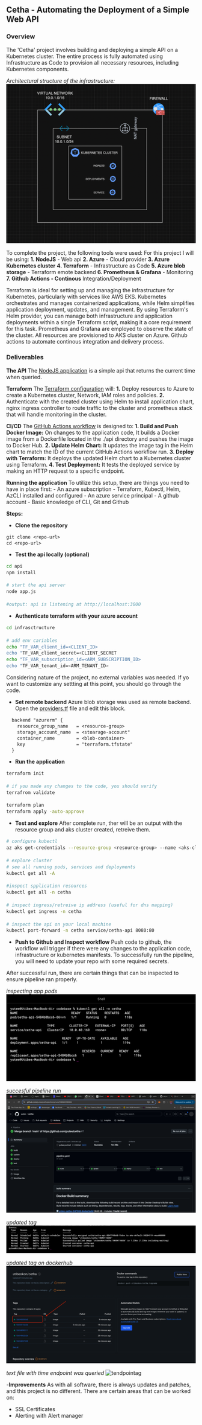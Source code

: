 ## Cetha - Automating the Deployment of a Simple Web API

### Overview
The 'Cetha' project involves building and deploying a simple API on a Kubernetes cluster. The entire process is fully automated using Infrastructure as Code to provision all necessary resources, including Kubernetes components.

_Architectural structure of the infrastructure:_
    ![architecture diagram](./00-images/diagram.png)

To complete the project, the following tools were used:
    For this project I will be using:
    __1. NodeJS__ - Web api
    __2. Azure__ -  Cloud provider
    __3. Azure Kubernetes cluster__
    __4. Terraform__ - Infrastructure as Code
    __5. Azure blob storage__ - Terraform emote backend
    __6. Prometheus & Grafana__ - Monitoring
    __7. Github Actions - Continous__ Integration/Deployment

Terraform is ideal for setting up and managing the infrastructure for Kubernetes, particularly with services like AWS EKS. Kubernetes orchestrates and manages containerized applications, while Helm simplifies application deployment, updates, and management. By using Terraform's Helm provider, you can manage both infrastructure and application deployments within a single Terraform script, making it a core requirement for this task. Prometheus and Grafana are employed to observe the state of the cluster.
All resources are provisioned to AKS cluster on Azure.
Github actions to automate continous integration and delivery process.

### Deliverables

__The API__
    The [NodeJS application](./api/app.js) is a simple api that returns the current time when queried. 

__Terraform__
    The [Terraform configuration](./infrastructure/) will:
    __1.__ Deploy resources to Azure to create a Kubernetes cluster, Network, IAM roles and policies.
    __2.__ Authenticate with the created cluster using Helm to install application chart, nginx ingress controller to route traffic to the cluster and prometheus stack that will handle monitoring in the cluster.

__CI/CD__
    The [GitHub Actions workflow](.github/workflows/pipeline.yaml) is designed to:
    __1. Build and Push Docker Image:__
        On changes to the application code, It builds a Docker image from a Dockerfile located in the ./api directory and pushes the image to Docker Hub.
    __2. Update Helm Chart:__
        It updates the image tag in the Helm chart to match the ID of the current GitHub Actions workflow run.
    __3. Deploy with Terraform:__
        It deploys the updated Helm chart to a Kubernetes cluster using Terraform.
    __4. Test Deployment:__
        It tests the deployed service by making an HTTP request to a specific endpoint.

__Running the application__
To utilize this setup, there are things you need to have in place first:
    - An azure subscription
    - Terraform, Kubectl, Helm, AzCLI installed and configured
    - An azure service principal
    - A github account
    - Basic knowledge of CLI, Git and Github

__Steps:__
- __Clone the repository__
```
git clone <repo-url>
cd <repo-url>
```
- __Test the api locally (optional)__
``` bash
cd api
npm install

# start the api server
node app.js

#output: api is listening at http://localhost:3000
```

- __Authenticate terraform with your azure account__
```bash
cd infrasctructure

# add env cariables
echo "TF_VAR_client_id=<CLIENT_ID>
echo "TF_VAR_client_secret=<CLIENT_SECRET
echo "TF_VAR_subscription_id=<ARM_SUBSCRIPTION_ID>
echo "TF_VAR_tenant_id=<ARM_TENANT_ID>
```

Considering nature of the project, no external variables was needed. If yo want to customize any settting at this point, you should go through the code.

- __Set remote backend__
Azure blob storage was used as remote backend. Open the [providers.tf](./infrastructure/providers.tf) file and edit this block.
```
  backend "azurerm" {
    resource_group_name   = <resource-group>
    storage_account_name  = <stoarage-account"
    container_name        = <blob-container>
    key                   = "terraform.tfstate"
  }
```

- __Run the application__
```bash
terraform init

# if you made any changes to the code, you should verify
terrafrom validate

terraform plan
terraform apply -auto-approve
```

- __Test and explore__
After complete run, ther will be an output with the resource group and aks cluster created, retreive them.

```bash
# configure kubectl
az aks get-credentials --resource-group <resource-group> --name <aks-cluster> --overwrite-existing

# explore cluster
# see all running pods, services and deployments
kubectl get all -A

#inspect spplication resources
kubectl get all -n cetha

# inspect ingress/retreive ip address (useful for dns mapping)
kubectl get ingress -n cetha

# inspect the api on your local machine
kubectl port-forward -n cetha service/cetha-api 8080:80

```

- __Push to Github and Inspect workflow__
Push code to github, the workflow will trigger if there were any changes to the application code, infrastructure or kubernetes manifests. To successfully run the pipeline, you will need to update your repo with some required secrets.

After successful run, there are certain things that can be inspected to ensure pipeline ran properly.

_inspecting app pods_
![pods](./00-images/Screenshot%202024-09-03%20at%2022.59.23.png)

_succesful pipeline run_
![workslow](./00-images/Screenshot%202024-09-04%20at%2003.50.15.png)

_updated tag_
![tag](./00-images/Screenshot%202024-09-04%20at%2003.55.54.png)

_updated tag on dockerhub_
![tag](./00-images/Screenshot%202024-09-04%20at%2003.57.28.png)

_text file with time endpoint was queried_
![tendpointag](./00-images/)

-__Improvements__
As with all software, there is always updates and patches, and this project is no different. There are certain areas that can be worked on:
- SSL Certificates
- Alerting with Alert manager
